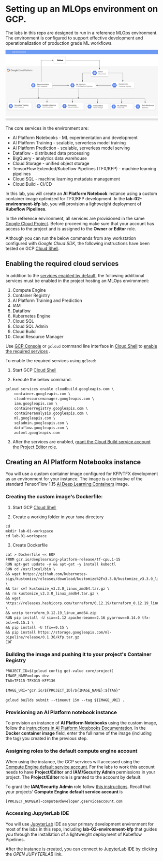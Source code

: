 # Setting up an MLOps environment on GCP.

The labs in this repo are designed to run in a reference MLOps environment. The environment is configured to support effective development and operationalization of production grade ML workflows.

![Reference topolgy](/images/lab_300.png)

The core services in the environment are:
- AI Platform Notebooks - ML experimentation and development
- AI Platform Training - scalable, serverless model training
- AI Platform Prediction - scalable, serverless model serving
- Dataflow - distributed data processing
- BigQuery - analytics data warehouse
- Cloud Storage - unified object storage
- TensorFlow Extended/Kubeflow Pipelines (TFX/KFP) - machine learning pipelines
- Cloud SQL - machine learning metadata  management
- Cloud Build - CI/CD
    
In this lab, you will create an **AI Platform Notebook** instance using a custom container image optimized for TFX/KFP development. In the **lab-02-environment-kfp** lab, you will provision a lightweight deployment of **Kubeflow Pipelines**.

In the reference environment, all services are provisioned in the same [Google Cloud Project](https://cloud.google.com/storage/docs/projects). Before proceeding make sure that your account has access to the project and is assigned to the **Owner** or **Editor** role.

Although you can run the below commands from any workstation configured with *Google Cloud SDK*, the following instructions have been tested on GCP [Cloud Shell](https://cloud.google.com/shell/).

## Enabling the required cloud services

In addition to the [services enabled by default](https://cloud.google.com/service-usage/docs/enabled-service), the following additional services must be enabled in the project hosting an MLOps environment:

1. Compute Engine
1. Container Registry
1. AI Platform Training and Prediction
1. IAM
1. Dataflow
1. Kubernetes Engine
1. Cloud SQL
1. Cloud SQL Admin
1. Cloud Build
1. Cloud Resource Manager

Use [GCP Console](https://console.cloud.google.com/) or `gcloud` command line interface in [Cloud Shell](https://cloud.google.com/shell/docs/) to [enable the required services](https://cloud.google.com/service-usage/docs/enable-disable) . 

To enable the required services using `gcloud`:
1. Start GCP [Cloud Shell](https://cloud.google.com/shell/docs/)

2. Execute the below command.
```
gcloud services enable cloudbuild.googleapis.com \
	container.googleapis.com \
	cloudresourcemanager.googleapis.com \
	iam.googleapis.com \
	containerregistry.googleapis.com \
	containeranalysis.googleapis.com \
	ml.googleapis.com \
	sqladmin.googleapis.com \
	dataflow.googleapis.com \
	automl.googleapis.com
```

3. After the services are enabled, [grant the Cloud Build service account the Project Editor role](https://cloud.google.com/cloud-build/docs/securing-builds/set-service-account-permissions).


## Creating an **AI Platform Notebooks** instance

You will use a custom container image configured for KFP/TFX development as an environment for your instance. The image is a derivative of the standard TensorFlow 1.15  [AI Deep Learning Containers](https://cloud.google.com/ai-platform/deep-learning-containers/docs/) image.

### Creating the custom image's Dockerfile:

1. Start GCP [Cloud Shell](https://cloud.google.com/shell/docs/)

2. Create a working folder in your `home` directory
```
cd
mkdir lab-01-workspace
cd lab-01-workspace
```

3. Create Dockerfile 
```
cat > Dockerfile << EOF
FROM gcr.io/deeplearning-platform-release/tf-cpu.1-15
RUN apt-get update -y && apt-get -y install kubectl
RUN cd /usr/local/bin \
&& wget https://github.com/kubernetes-sigs/kustomize/releases/download/kustomize%2Fv3.3.0/kustomize_v3.3.0_linux_amd64.tar.gz \
&& tar xvf kustomize_v3.3.0_linux_amd64.tar.gz \
&& rm kustomize_v3.3.0_linux_amd64.tar.gz \
&& wget https://releases.hashicorp.com/terraform/0.12.19/terraform_0.12.19_linux_amd64.zip \
&& unzip terraform_0.12.19_linux_amd64.zip
RUN pip install -U six==1.12 apache-beam==2.16 pyarrow==0.14.0 tfx-bsl==0.15.1 \
&& pip install -U tfx==0.15 \
&& pip install https://storage.googleapis.com/ml-pipeline/release/0.1.36/kfp.tar.gz
EOF
```

### Building the image and pushing it to your project's **Container Registry**

```
PROJECT_ID=$(gcloud config get-value core/project)
IMAGE_NAME=mlops-dev
TAG=TF115-TFX015-KFP136

IMAGE_URI="gcr.io/${PROJECT_ID}/${IMAGE_NAME}:${TAG}"

gcloud builds submit --timeout 15m --tag ${IMAGE_URI} .
```

### Provisioning an AI Platform notebook instance

To provision an instance of **AI Platform Notebooks** using the custom image, follow the  [instructions in AI Platform Notebooks Documentation](https://cloud.google.com/ai-platform/notebooks/docs/custom-container). In the **Docker container image** field, enter the full name of the image (including the tag) you created in the previous step.


### Assigning roles to the default compute engine account

When using the instance, the GCP services will accessed using the [Compute Engine default service account](https://cloud.google.com/compute/docs/access/service-accounts). For the labs to work this account needs to have **Project/Editor** and **IAM/Security Admin** permissions in your project. The **Project/Editor** role is granted to the account by default.

To grant the **IAM/Security Admin** role follow [this instructions](https://cloud.google.com/iam/docs/granting-roles-to-service-accounts). Recall that your projects' **Compute Engine default service account** is
```
[PROJECT_NUMBER]-compute@developer.gserviceaccount.com
```

### Accessing JupyterLab IDE

You will use [JupyterLab](https://jupyter.org/) IDE as your primary development environment for most of the labs in this repo, including **lab-02-environment-kfp** that guides you through the installation of a lightweight deployment of Kubeflow Pipelines.

After the instance is created, you can connect to [JupyterLab](https://jupyter.org/) IDE by clicking the *OPEN JUPYTERLAB* link.


